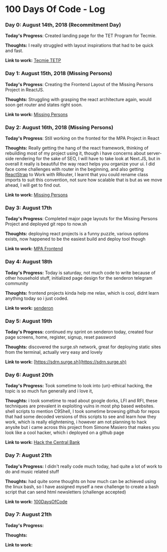 # 100 Days Of Code - Log



### Day 0: August 14th, 2018 (Recommitment Day)

**Today's Progress**: Created landing page for the TET Program for Tecmie.

**Thoughts:** I really struggled with layout inspirations that had to be quick and fast.

**Link to work:** [Tecmie TETP](https://tet.tecmie.com)



### Day 1: August 15th, 2018 (Missing Persons)

**Today's Progress**: Creating the Frontend Layout of the Missing Persons Project in ReactJS.

**Thoughts:** Struggling with grasping the react architecture again, would soon get router and states right soon.

**Link to work:** [Missing Persons](https://github.com/koolamusic/mpa-react)



### Day 2: August 16th, 2018 (Missing Persons)

**Today's Progress**: Still working on the fronted for the MPA Project in React

**Thoughts:** Really getting the hang of the react framework, thinking of rebuilding most of my project using it, though i 
have concerns about server-side rendering for the sake of SEO, I will have to take look at Next.JS, but in overall it really is 
beautiful the way react helps you organize your ui. I did face come challenges with router in the beginning, and also getting
[ReactStrap](https://reactstrap.github.io) to Work with RRouter, I learnt that you could rename class imports to suit this convention, not sure how scalable that is 
but as we move ahead, I will get to find out. 

**Link to work:** [Missing Persons](https://github.com/koolamusic/mpa-react)



### Day 3: August 17th

**Today's Progress**: Completed major page layouts for the Missing Persons Project and deployed git repo to now.sh

**Thoughts:** deploying react projects is a funny puzzle, various options exists, now happened to be the easiest build and deploy tool though

**Link to work:** [MPA Frontend](https://mpa-dxadsepkqm.now.sh)




### Day 4: August 18th

**Today's Progress:** Today is saturday, not much code to write because of other household stuff, initialized page design for the senderon telegram community

**Thoughts:** frontend projects kinda help me relax, which is cool, didnt learn anything today so i just coded.

**Link to work:** [senderon](https://github.com/koolamusic/snderon)




### Day 5: August 19th 

**Today's Progress:** continued my sprint on senderon today, created four page screens, home, register, signup, reset password

**Thoughts:** discovered the surge.sh network, great for deploying static sites from the terminal, actually very easy and lovely

**Link to work:** [https://sdrn.surge.sh](https://sdrn.surge.sh)




### Day 6: August 20th

**Today's Progress:** Took sometime to look into (un)-ethical hacking, the topic is so much fun generally and i love it,  

**Thoughts:** i took sometime to read about google dorks, LFI and RFI, these techniques are prevalent in exploiting vulns in most php based websites. shell scripts to mention C9Shell, I took sometime browsing github for repos that had some decoded versions of this scripts to see and learn how they work, which is really elighntening, i however am not planning to hack anysite but i came across this project from Simone Masiero that makes you look like a cool hacker, which i deployed on a github page

**Link to work:** [Hack the Central Bank](https://koolamusic.github.io/hackertyper)




### Day 7: August 21th


**Today's Progress:** I didn't really code much today, had quite a lot of work to do and music related stuff

**Thoughts:** had quite some thoughts on how much can be achieved using the linux bash, so I have assigned myself a new challenge to create a bash script that can send html newsletters (challenge accepted)

**Link to work:** [100DaysOfCode](https://github.com/koolamusic/100-days-of-code)




### Day 7: August 21th


**Today's Progress:**

**Thoughts:**

**Link to work:**

